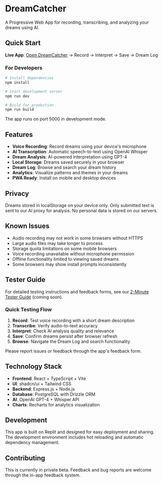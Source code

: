 
# DreamCatcher

A Progressive Web App for recording, transcribing, and analyzing your dreams using AI.

## Quick Start

**Live App**: [Open DreamCatcher](https://your-replit-url.com) → Record → Interpret → Save → Dream Log

### For Developers

```bash
# Install dependencies
npm install

# Start development server
npm run dev

# Build for production
npm run build
```

The app runs on port 5000 in development mode.

## Features

- **Voice Recording**: Record dreams using your device's microphone
- **AI Transcription**: Automatic speech-to-text using OpenAI Whisper
- **Dream Analysis**: AI-powered interpretation using GPT-4
- **Local Storage**: Dreams saved securely in your browser
- **Dream Log**: Browse and search your dream history
- **Analytics**: Visualize patterns and themes in your dreams
- **PWA Ready**: Install on mobile and desktop devices

## Privacy

Dreams stored in localStorage on your device only. Only submitted text is sent to our AI proxy for analysis. No personal data is stored on our servers.

## Known Issues

- Audio recording may not work in some browsers without HTTPS
- Large audio files may take longer to process
- Storage quota limitations on some mobile browsers
- Voice recording unavailable without microphone permission
- Offline functionality limited to viewing saved dreams
- Some browsers may show install prompts inconsistently

## Tester Guide

For detailed testing instructions and feedback forms, see our [2-Minute Tester Guide](https://example.com/tester-guide) (coming soon).

### Quick Testing Flow

1. **Record**: Test voice recording with a short dream description
2. **Transcribe**: Verify audio-to-text accuracy
3. **Interpret**: Check AI analysis quality and relevance
4. **Save**: Confirm dreams persist after browser refresh
5. **Browse**: Navigate the Dream Log and search functionality

Please report issues or feedback through the app's feedback form.

## Technology Stack

- **Frontend**: React + TypeScript + Vite
- **UI**: shadcn/ui + Tailwind CSS
- **Backend**: Express.js + Node.js
- **Database**: PostgreSQL with Drizzle ORM
- **AI**: OpenAI GPT-4 + Whisper API
- **Charts**: Recharts for analytics visualization

## Development

This app is built on Replit and designed for easy deployment and sharing. The development environment includes hot reloading and automatic dependency management.

## Contributing

This is currently in private beta. Feedback and bug reports are welcome through the in-app feedback system.
